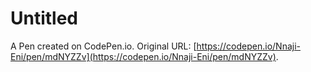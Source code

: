 # Untitled

A Pen created on CodePen.io. Original URL: [https://codepen.io/Nnaji-Eni/pen/mdNYZZv](https://codepen.io/Nnaji-Eni/pen/mdNYZZv).

